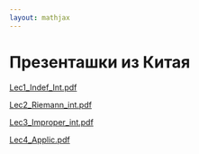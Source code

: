 ```yaml
---  
layout: mathjax  
---  
```

  
# Презенташки из Китая  
  
[Lec1_Indef_Int.pdf](Lec1__Indef_Int.pdf)  
  
[Lec2_Riemann_int.pdf](Lec2_Riemann_int.pdf)  
  
[Lec3_Improper_int.pdf](Lec3_Improper_int.pdf)  
  
[Lec4_Applic.pdf](Lec4_Applic.pdf)  
